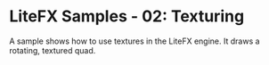 # LiteFX Samples - 02: Texturing

A sample shows how to use textures in the LiteFX engine. It draws a rotating, textured quad.

<!-- TODO: ... -->